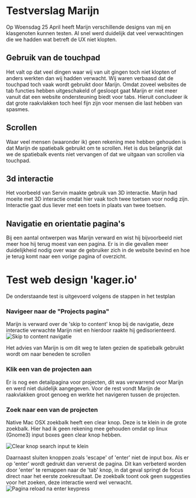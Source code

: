 # Testverslag Marijn
Op Woensdag 25 April heeft Marijn verschillende designs van mij en klasgenoten kunnen testen. Al snel werd duidelijk dat veel verwachtingen die we hadden wat betreft de UX niet klopten.

## Gebruik van de touchpad
Het valt op dat veel dingen waar wij van uit gingen toch niet klopten of anders werkten dan wij hadden verwacht. Wij waren verbaasd dat de touchpad toch vaak wordt gebruikt door Marijn. Omdat zoveel websites de tab functies hebben uitgeschakeld of gesloopt gaat Marijn er niet meer vanuit dat een website ondersteuning biedt voor tabs. Hieruit concludeer ik dat grote raakvlakken toch heel fijn zijn voor mensen die last hebben van spasmes.


## Scrollen
Waar veel mensen (waaronder ik) geen rekening mee hebben gehouden is dat Marijn de spatiebalk gebruikt om te scrollen. Het is dus belangrijk dat we de spatiebalk events niet vervangen of dat we uitgaan van scrollen via touchpad.

## 3d interactie
Het voorbeeld van Servin maakte gebruik van 3D interactie. Marijn had moeite met 3D interactie omdat hier vaak toch twee toetsen voor nodig zijn. Interactie gaat dus liever met een toets in plaats van twee toetsen.

## Navigatie en orientatie pagina's
Bij een aantal ontwerpen was Marijn verward en wist hij bijvoorbeeld niet meer hoe hij terug moest van een pagina. Er is in die gevallen meer duidelijkheid nodig over waar de gebruiker zich in de website bevind en hoe je terug komt naar een vorige pagina of overzicht.

# Test web design 'kager.io'
De onderstaande test is uitgevoerd volgens de stappen in het testplan
### Navigeer naar de "Projects pagina"
Marijn is verward over de 'skip to content' knop bij de navigatie, deze interactie verwachte Marijn niet en hierdoor raakte hij gedisorienteerd.
![Skip to content navigatie](http://www.kager.io/uploads/minor/web-design/accessibility/marijn/skip-to-content.jpg)

Het advies van Marijn is om dit weg te laten gezien de spatiebalk gebruikt wordt om naar beneden te scrollen
### Klik een van de projecten aan
Er is nog een detailpagina voor projecten, dit was verwarrend voor Marijn en werd niet duidelijk aangegeven. Voor de rest vondt Marijn de raakvlakken groot genoeg en werkte het navigeren tussen de projecten.



### Zoek naar een van de projecten
Native Mac OSX zoekbalk heeft een clear knop. Deze is te klein in de grote zoekbalk. Hier had ik geen rekening mee gehouden omdat op linux (Gnome3) input boxes geen clear knop hebben.

![Clear knop search input te klein](http://www.kager.io/uploads/minor/web-design/accessibility/marijn/clear-input.jpg)

Daarnaast sluiten knoppen zoals 'escape' of 'enter' niet de input box. Als er op 'enter' wordt gedrukt dan ververst de pagina. Dit kan verbeterd worden door 'enter' te remappen naar de 'tab' knop, in dat geval springt de focus direct naar het eerste zoekresultaat. De zoekbalk toont ook geen suggesties voor het zoeken, deze interactie werd wel verwacht.
![Pagina reload na enter keypress](http://www.kager.io/uploads/minor/web-design/accessibility/marijn/page-reload-enter.jpg)



